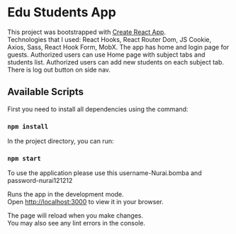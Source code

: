 # Edu Students App

This project was bootstrapped with [Create React App](https://github.com/facebook/create-react-app).\
Technologies that I used: React Hooks, React Router Dom, JS Cookie, Axios, Sass, React Hook Form, MobX.
The app has home and login page for guests. Authorized users can use Home page with subject tabs and students list. Authorized users can add new students on each subject tab. There is log out button on side nav.
## Available Scripts
First you need to install all dependencies using the command:

### `npm install`

In the project directory, you can run:

### `npm start`

To use the application please use this username-Nurai.bomba and password-nurai121212

Runs the app in the development mode.\
Open [http://localhost:3000](http://localhost:3000) to view it in your browser.

The page will reload when you make changes.\
You may also see any lint errors in the console.
